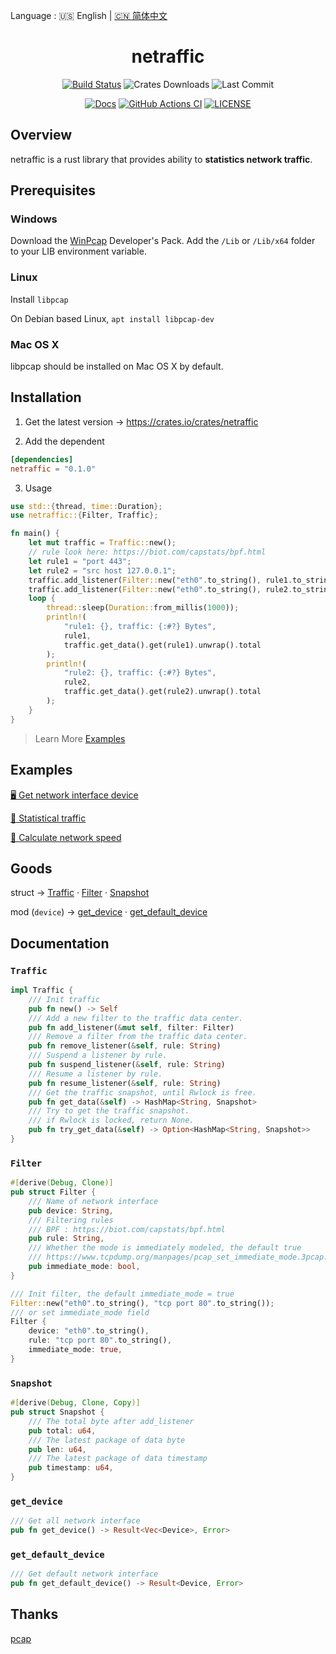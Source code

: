 Language : 🇺🇸 English | [🇨🇳 简体中文](./README.zh-CN.md)

<h1 align="center">netraffic</h1>
<div align="center">

[![Build Status](https://img.shields.io/crates/v/netraffic)](https://crates.io/crates/netraffic)
![Crates Downloads](https://img.shields.io/crates/d/netraffic)
![Last Commit](https://img.shields.io/github/last-commit/ZingerLittleBee/netraffic)

</div>
<div align="center">

[![Docs](https://img.shields.io/docsrs/netraffic)](https://docs.rs/netraffic/0.1.0/netraffic/)
[![GitHub Actions CI](https://img.shields.io/github/workflow/status/ZingerLittleBee/netraffic/Test%20CI)](https://github.com/ZingerLittleBee/netraffic/actions)
[![LICENSE](https://img.shields.io/crates/l/netraffic)](./LICENSE)

</div>

## Overview
netraffic is a rust library that provides ability to **statistics network traffic**.

## Prerequisites
### Windows
Download the [WinPcap](http://www.winpcap.org/install/default.htm) Developer's Pack. Add the `/Lib` or `/Lib/x64` folder to your LIB environment variable.

### Linux
Install `libpcap`

On Debian based Linux, `apt install libpcap-dev`

### Mac OS X
libpcap should be installed on Mac OS X by default.

## Installation
1. Get the latest version -> https://crates.io/crates/netraffic

2. Add the dependent
```toml
[dependencies]
netraffic = "0.1.0"
```

3. Usage
```rust
use std::{thread, time::Duration};
use netraffic::{Filter, Traffic};

fn main() {
    let mut traffic = Traffic::new();
    // rule look here: https://biot.com/capstats/bpf.html
    let rule1 = "port 443";
    let rule2 = "src host 127.0.0.1";
    traffic.add_listener(Filter::new("eth0".to_string(), rule1.to_string()));
    traffic.add_listener(Filter::new("eth0".to_string(), rule2.to_string()));
    loop {
        thread::sleep(Duration::from_millis(1000));
        println!(
            "rule1: {}, traffic: {:#?} Bytes",
            rule1,
            traffic.get_data().get(rule1).unwrap().total
        );
        println!(
            "rule2: {}, traffic: {:#?} Bytes",
            rule2,
            traffic.get_data().get(rule2).unwrap().total
        );
    }
}
```
> Learn More [Examples](#examples)

## Examples
[🖥 Get network interface device](./examples/device.rs)

[🚥 Statistical traffic](./examples/traffic.rs)

[🚄 Calculate network speed](./examples/speed.rs)

## Goods
struct -> [Traffic](#traffic) · [Filter](#filter) · [Snapshot](#snapshot)

mod (`device`) -> [get_device](#get_device) · [get_default_device](#get_default_device)

## Documentation
### `Traffic`
```rust
impl Traffic {
    /// Init traffic
    pub fn new() -> Self
    /// Add a new filter to the traffic data center.
    pub fn add_listener(&mut self, filter: Filter)
    /// Remove a filter from the traffic data center.
    pub fn remove_listener(&self, rule: String)
    /// Suspend a listener by rule.
    pub fn suspend_listener(&self, rule: String)
    /// Resume a listener by rule.
    pub fn resume_listener(&self, rule: String)
    /// Get the traffic snapshot, until Rwlock is free.
    pub fn get_data(&self) -> HashMap<String, Snapshot>
    /// Try to get the traffic snapshot.
    /// if Rwlock is locked, return None.
    pub fn try_get_data(&self) -> Option<HashMap<String, Snapshot>>
}
```

### `Filter`
```rust
#[derive(Debug, Clone)]
pub struct Filter {
    /// Name of network interface
    pub device: String,
    /// Filtering rules
    /// BPF : https://biot.com/capstats/bpf.html
    pub rule: String,
    /// Whether the mode is immediately modeled, the default true
    /// https://www.tcpdump.org/manpages/pcap_set_immediate_mode.3pcap.html
    pub immediate_mode: bool,
}

/// Init filter, the default immediate_mode = true
Filter::new("eth0".to_string(), "tcp port 80".to_string());
/// or set immediate_mode field
Filter {
    device: "eth0".to_string(),
    rule: "tcp port 80".to_string(),
    immediate_mode: true,
}
```

### `Snapshot`
```rust
#[derive(Debug, Clone, Copy)]
pub struct Snapshot {
    /// The total byte after add_listener
    pub total: u64,
    /// The latest package of data byte
    pub len: u64,
    /// The latest package of data timestamp
    pub timestamp: u64,
}
```

### `get_device`
```rust
/// Get all network interface
pub fn get_device() -> Result<Vec<Device>, Error>
```

### `get_default_device`
```rust
/// Get default network interface
pub fn get_default_device() -> Result<Device, Error>
```

## Thanks
[pcap](https://github.com/rust-pcap/pcap)